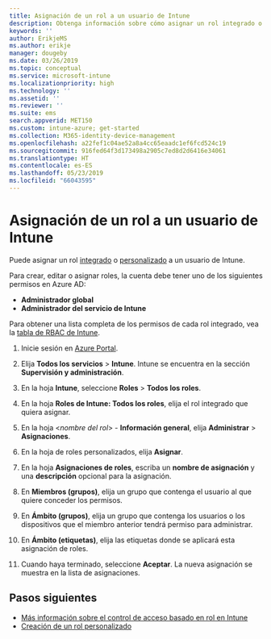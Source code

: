 ```yaml
---
title: Asignación de un rol a un usuario de Intune
description: Obtenga información sobre cómo asignar un rol integrado o personalizado a un usuario de Microsoft Intune.
keywords: ''
author: ErikjeMS
ms.author: erikje
manager: dougeby
ms.date: 03/26/2019
ms.topic: conceptual
ms.service: microsoft-intune
ms.localizationpriority: high
ms.technology: ''
ms.assetid: ''
ms.reviewer: ''
ms.suite: ems
search.appverid: MET150
ms.custom: intune-azure; get-started
ms.collection: M365-identity-device-management
ms.openlocfilehash: a22fef1c04ae52a8a4cc65eaadc1ef6fcd524c19
ms.sourcegitcommit: 916fed64f3d173498a2905c7ed8d2d6416e34061
ms.translationtype: HT
ms.contentlocale: es-ES
ms.lasthandoff: 05/23/2019
ms.locfileid: "66043595"
---
```

# <a name="assign-a-role-to-an-intune-user"></a>Asignación de un rol a un usuario de Intune

Puede asignar un rol [integrado](role-based-access-control.md#built-in-roles) o [personalizado](create-custom-role.md) a un usuario de Intune.

Para crear, editar o asignar roles, la cuenta debe tener uno de los siguientes permisos en Azure AD:
- **Administrador global**
- **Administrador del servicio de Intune**

Para obtener una lista completa de los permisos de cada rol integrado, vea la [tabla de RBAC de Intune](https://gallery.technet.microsoft.com/Intune-RBAC-table-2e3c9a1a).

1. Inicie sesión en [Azure Portal](https://portal.azure.com).

2. Elija **Todos los servicios** > **Intune**. Intune se encuentra en la sección **Supervisión y administración**.

3. En la hoja **Intune**, seleccione **Roles** > **Todos los roles**.

4. En la hoja **Roles de Intune: Todos los roles**, elija el rol integrado que quiera asignar.

5. En la hoja <*nombre del rol*> - **Información general**, elija **Administrar** > **Asignaciones**.

6. En la hoja de roles personalizados, elija **Asignar**.

7. En la hoja **Asignaciones de roles**, escriba un **nombre de asignación** y una **descripción** opcional para la asignación.

8. En **Miembros (grupos)**, elija un grupo que contenga el usuario al que quiere conceder los permisos.

9. En **Ámbito (grupos)**, elija un grupo que contenga los usuarios o los dispositivos que el miembro anterior tendrá permiso para administrar.

10. En **Ámbito (etiquetas)**, elija las etiquetas donde se aplicará esta asignación de roles.

11. Cuando haya terminado, seleccione **Aceptar**. La nueva asignación se muestra en la lista de asignaciones.


## <a name="next-steps"></a>Pasos siguientes
- [Más información sobre el control de acceso basado en rol en Intune](role-based-access-control.md)
- [Creación de un rol personalizado](create-custom-role.md)
